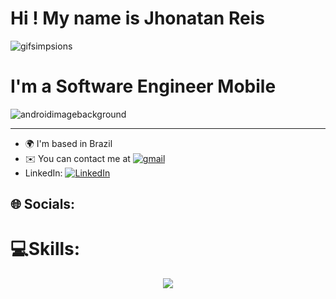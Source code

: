 
# Hi ! My name is Jhonatan Reis 

![gifsimpsions](https://github.com/reisdeveloper/reisdeveloper/assets/113706844/33876055-199a-4e3a-b083-148572c85b04)


# I'm a Software Engineer Mobile  
![androidimagebackground](https://github.com/reisdeveloper/reisdeveloper/assets/113706844/1e47519f-2796-4124-b8d2-5ad5cefd2dd0)


-------------------------

* 🌍  I'm based in Brazil
* ✉️  You can contact me at  [![gmail](https://img.shields.io/badge/gmail-%255,255,255.svg?logo=Gmail&logoColor=red)](jhonatansantanacontact@gmail.com)
* LinkedIn: [![LinkedIn](https://img.shields.io/badge/LinkedIn-%230077B5.svg?logo=linkedin&logoColor=white)](https://www.linkedin.com/in/jhonatansantana/)



## 🌐 Socials:


# 💻Skills:
<p align="center">
  <a href="https://skillicons.dev">
    <img src="https://skillicons.dev/icons?i=git,gitlab,kubernetes,docker,aws,c,cpp,cs,dotnet,java,dart,flutter,kotlin,html,css,js,sqlite,mysql,firebase,nodejs,androidstudio,pycharm,vscode,visualstudio,stackoverflow,obsidian,notion," />
  </a>
</p>










